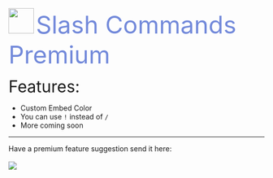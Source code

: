 <img src="https://cdn.discordapp.com/emojis/885696191029993543.png?v=1" style="width:50px;height:50px;"> <font size="60px" color="#7289da"> Slash Commands Premium </font>

<font size="6px"> Features: </font>

- Custom Embed Color
- You can use `!` instead of `/`
- More coming soon

---

Have a premium feature suggestion send it here:
<br><br>
<a href="https://discord.gg/ANzBrkcXZy"><img src="https://invidget.switchblade.xyz/PWXGdJFdPH" /></a>
